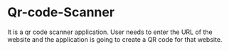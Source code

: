 # Qr-code-Scanner
It is a qr code scanner application. User needs to enter the URL of the website and the application is going to create a QR code for that website. 
